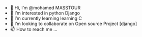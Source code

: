- 👋 Hi, I’m @mohamed MASSTOUR
- 👀 I’m interested in python Django 
- 🌱 I’m currently learning learning C
- 💞️ I’m looking to collaborate on Open source Project [django]
- 📫 How to reach me ...

<!---
mOhAmEd-M1/mOhAmEd-M1 is a ✨ special ✨ repository because its `README.md` (this file) appears on your GitHub profile.
You can click the Preview link to take a look at your changes.
--->
